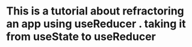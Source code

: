 # This is a tutorial about refractoring an app using useReducer . taking it from useState to useReducer
